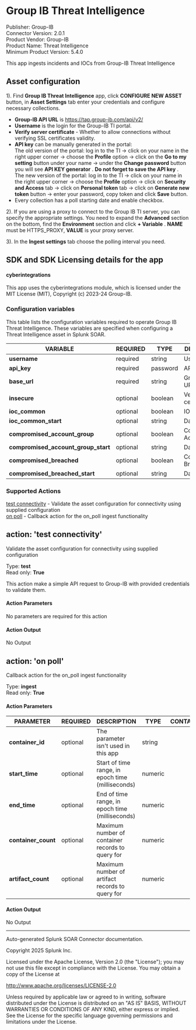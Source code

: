 # Group IB Threat Intelligence

Publisher: Group-IB \
Connector Version: 2.0.1 \
Product Vendor: Group-IB \
Product Name: Threat Intelligence \
Minimum Product Version: 5.4.0

This app ingests incidents and IOCs from Group-IB Threat Intelligence

## Asset configuration

1). Find **Group IB Threat Intelligence** app, click **CONFIGURE NEW ASSET** button, in **Asset
Settings** tab enter your credentials and configure necessary collections.

- **Group-IB API URL** is https://tap.group-ib.com/api/v2/
- **Username** is the login for the Group-IB TI portal.
- **Verify server certificate** - Whether to allow connections without verifying SSL certificates
  validity.
- **API key** can be manually generated in the portal:\
  The old version of the portal: log in to the TI -> click on your name in the right upper corner
  -> choose the **Profile** option -> click on the **Go to my setting** button under your name ->
  under the **Change password** button you will see **API KEY generator** . **Do not forget to
  save the API key** .\
  The new version of the portal: log in to the TI -> click on your name in the right upper corner
  -> choose the **Profile** option -> click on **Security and Access** tab -> click on **Personal
  token** tab -> click on **Generate new token** button -> enter your password, copy token and
  click **Save** button.
- Every collection has a poll starting date and enable checkbox.

2). If you are using a proxy to connect to the Group IB TI server, you can specify the appropriate
settings. You need to expand the **Advanced** section on the bottom, find the **Environment**
section and click **+ Variable** . **NAME** must be HTTPS_PROXY, **VALUE** is your proxy server.

3). In the **Ingest settings** tab choose the polling interval you need.

## SDK and SDK Licensing details for the app

#### cyberintegrations

This app uses the cyberintegrations module, which is licensed under the MIT License (MIT), Copyright (c) 2023-24
Group-IB.

### Configuration variables

This table lists the configuration variables required to operate Group IB Threat Intelligence. These variables are specified when configuring a Threat Intelligence asset in Splunk SOAR.

VARIABLE | REQUIRED | TYPE | DESCRIPTION
-------- | -------- | ---- | -----------
**username** | required | string | Username |
**api_key** | required | password | API key |
**base_url** | required | string | Group-IB API URL |
**insecure** | optional | boolean | Verify server certificate |
**ioc_common** | optional | boolean | IOC_COMMON |
**ioc_common_start** | optional | string | Date to start |
**compromised_account_group** | optional | boolean | Compromised Accounts |
**compromised_account_group_start** | optional | string | Date to start |
**compromised_breached** | optional | boolean | Compromised Breached |
**compromised_breached_start** | optional | string | Date to start |

### Supported Actions

[test connectivity](#action-test-connectivity) - Validate the asset configuration for connectivity using supplied configuration \
[on poll](#action-on-poll) - Callback action for the on_poll ingest functionality

## action: 'test connectivity'

Validate the asset configuration for connectivity using supplied configuration

Type: **test** \
Read only: **True**

This action make a simple API request to Group-IB with provided credentials to validate them.

#### Action Parameters

No parameters are required for this action

#### Action Output

No Output

## action: 'on poll'

Callback action for the on_poll ingest functionality

Type: **ingest** \
Read only: **True**

#### Action Parameters

PARAMETER | REQUIRED | DESCRIPTION | TYPE | CONTAINS
--------- | -------- | ----------- | ---- | --------
**container_id** | optional | The parameter isn't used in this app | string | |
**start_time** | optional | Start of time range, in epoch time (milliseconds) | numeric | |
**end_time** | optional | End of time range, in epoch time (milliseconds) | numeric | |
**container_count** | optional | Maximum number of container records to query for | numeric | |
**artifact_count** | optional | Maximum number of artifact records to query for | numeric | |

#### Action Output

No Output

______________________________________________________________________

Auto-generated Splunk SOAR Connector documentation.

Copyright 2025 Splunk Inc.

Licensed under the Apache License, Version 2.0 (the "License");
you may not use this file except in compliance with the License.
You may obtain a copy of the License at

http://www.apache.org/licenses/LICENSE-2.0

Unless required by applicable law or agreed to in writing,
software distributed under the License is distributed on an "AS IS" BASIS,
WITHOUT WARRANTIES OR CONDITIONS OF ANY KIND, either express or implied.
See the License for the specific language governing permissions and limitations under the License.
